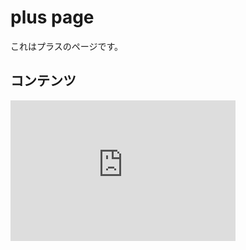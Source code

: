 # plus page

これはプラスのページです。

## コンテンツ

<iframe width="360" height="225" src="https://www.youtube.com/embed/fYMpb7Pb0EA" frameborder="0" allowfullscreen></iframe>